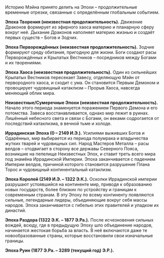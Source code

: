 Историю Мэйна принято делить на Эпохи – продолжительные временные отрезки, связанные с определённым глобальным событием.

**Эпоха Творения (неизвестная продолжительность).**
Движение Драконов формирует из эфирного хаоса материю и планарную сферу вокруг неё. Дыхание Драконов наполняет материю жизнью и создаёт первых существ – Богов и Зодчих.

**Эпоха Перворождённых (неизвестная продолжительность).**
Зодчие формируют среду обитания, пригодную для жизни. Боги создают расы Перворождённых и Крылатых Вестников – посредников между Богами и их творениями.

**Эпоха Хаоса (неизвестная продолжительность).**
Один из сильнейших Крылатых Вестников пересекает Завесу, отделяющую Мэйн от первородного хаоса, и сходит с ума. Он становится Первым Демоном и провоцирует чудовищный катаклизм – Прорыв Хаоса, навсегда меняющий облик мира.

**Неизвестные/Сумеречные Эпохи (неизвестная продолжительность).**
Начало этого периода знаменуется поражением Первого Демона и его потомства. Завеса восстанавливается, однако мир лежит в руинах. Лишённый небесного света и связи с Богами, он веками содрогается от последствий катаклизма, в вечной тьме и холоде.

**Иррадинская Эпоха (0 – 2149 И.Э.).**
Усилиями выживших Богов и Одарённых, мир выбирается из периода полумрака и владычества жутких тварей и чудовищных сил. Народ Мастеров Металла – расы велдов – отодвигает в сторону все державы Северного Пояса, возникшие на пепелище Неизвестных Эпох, и ставит треть всего мира под знамёна Иррадинской Империи. Эпоха заканчивается с падением Империи велдов, причиной которого становится разрушение Плана Торос и чудовищный континентальный катаклизм.

**Эпоха Королей (2149 И.Э. – 1322 Э.К.).**
Осколки Иррадинской империи разрушают устоявшийся на континенте мир, приводя к образованию новых государств, более близких по устройству и границам к современным странам. В эту Эпоху по всему континенту появляются сильные, легендарные лидеры, объединяющие вокруг себя массы народов. Эпоха заканчивается с гибелью этих правителей и упадком их династий.

**Эпоха Раздора (1322 Э.К. – 1877 Э.Ра.).**
После исчезновения сильных вождей, всюду, где в предыдущую Эпоху шло объединение народов, начинается жестокая борьба за власть. В неё включаются даже те новообразованные страны, которые восстановили свои изначальные границы.

**Эпоха Руин (1877 Э.Ра. – 3289 (текущий год) Э.Р.).**
